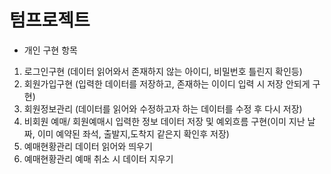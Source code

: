 # 텀프로젝트

- 개인 구현 항목

1. 로그인구현 (데이터 읽어와서 존재하지 않는 아이디, 비밀번호 틀린지 확인등)
2. 회원가입구현 (입력한 데이터를 저장하고, 존재하는 이이디 입력 시 저장 안되게 구현)
3. 회원정보관리 (데이터를 읽어와 수정하고자 하는 데이터를 수정 후 다시 저장)
4. 비회원 예매/ 회원예매시 입력한 정보 데이터 저장 및 예외흐름 구현(이미 지난 날짜, 이미 예약된 좌석, 출발지,도착지 같은지 확인후 저장)
5. 예매현황관리 데이터 읽어와 띄우기
6. 예매현황관리 예매 취소 시 데이터 지우기
